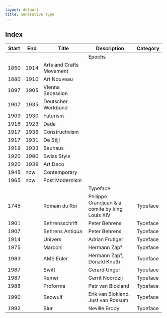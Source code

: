 ```yaml
---
layout: default
title: Generative Type
---
```


## Index 

| Start | End | Title | Description | Category |
| ---   | ---   | --- | --- | --- |
| | | | Epochs | |									
| 1850 | 1914 | Arts and Crafts Movement | | | Epochs |
| 1880 | 1910 | Art Nouveau | | | Epochs |
| 1897 | 1905 | Vienna Secession | | | Epochs |
| 1907 | 1935 | Deutscher Werkbund | | | Epochs |
| 1909 | 1930 | Futurism | | | Epochs |
| 1916 | 1923 | Dada | | | Epochs |
| 1917 | 1935 | Constructivism | | | Epochs |
| 1917 | 1931 | De Stijl | | | Epochs |
| 1919 | 1933 | Bauhaus | | | Epochs |
| 1920 | 1980 | Swiss Style  | | | Epochs |
| 1920 | 1939 | Art Deco | | | Epochs |
| 1945 | now | Contemporary | | | Epochs |
| 1965 | now | Post Modernism | | | Epochs |
| | | | Typeface | |									
| 1745 | | Romain du Roi | Philippe Grandjean & a comite by king Louis XIV | Typeface |
| 1901 | | Behrensschrift | Peter Behrens | Typeface |
| 1907 | | Behrens Antiqua | Peter Behrens | Typeface |
| 1914 | | Univers | Adrian Frutiger | Typeface |
| 1975 | | Marconi | Hermann Zapf | Typeface |
| 1983 | | AMS Euler | Hermann Zapf, Donald Knuth | Typeface |
| 1987 | | Swift	| Gerard Unger | Typeface |
| 1987 | | Remer	| Gerrit Noordzij | Typeface |
| 1988 | | Proforma | Petr van Blokland | Typeface |
| 1990 | | Beowulf | Erik van Blokland, Just van Rossum | Typeface |
| 1992 | | Blur | Neville Brody | Typeface |
